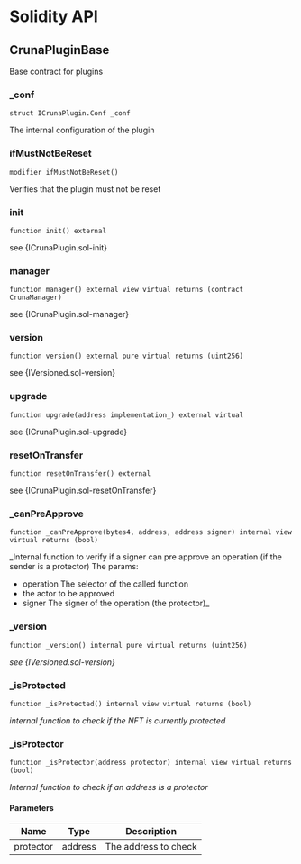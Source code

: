 # Solidity API

## CrunaPluginBase

Base contract for plugins

### _conf

```solidity
struct ICrunaPlugin.Conf _conf
```

The internal configuration of the plugin

### ifMustNotBeReset

```solidity
modifier ifMustNotBeReset()
```

Verifies that the plugin must not be reset

### init

```solidity
function init() external
```

see {ICrunaPlugin.sol-init}

### manager

```solidity
function manager() external view virtual returns (contract CrunaManager)
```

see {ICrunaPlugin.sol-manager}

### version

```solidity
function version() external pure virtual returns (uint256)
```

see {IVersioned.sol-version}

### upgrade

```solidity
function upgrade(address implementation_) external virtual
```

see {ICrunaPlugin.sol-upgrade}

### resetOnTransfer

```solidity
function resetOnTransfer() external
```

see {ICrunaPlugin.sol-resetOnTransfer}

### _canPreApprove

```solidity
function _canPreApprove(bytes4, address, address signer) internal view virtual returns (bool)
```

_Internal function to verify if a signer can pre approve an operation (if the sender is a protector)
The params:
- operation The selector of the called function
- the actor to be approved
- signer The signer of the operation (the protector)_

### _version

```solidity
function _version() internal pure virtual returns (uint256)
```

_see {IVersioned.sol-version}_

### _isProtected

```solidity
function _isProtected() internal view virtual returns (bool)
```

_internal function to check if the NFT is currently protected_

### _isProtector

```solidity
function _isProtector(address protector) internal view virtual returns (bool)
```

_Internal function to check if an address is a protector_

#### Parameters

| Name | Type | Description |
| ---- | ---- | ----------- |
| protector | address | The address to check |

